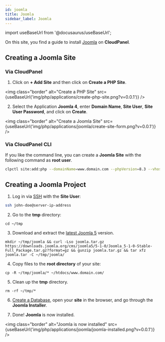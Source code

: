```yaml
---
id: joomla
title: Joomla
sidebar_label: Joomla
---
```


import useBaseUrl from '@docusaurus/useBaseUrl';

On this site, you find a guide to install [Joomla](https://www.joomla.org/) on **CloudPanel**.

## Creating a Joomla Site

### Via CloudPanel

1. Click on **+ Add Site** and then click on **Create a PHP Site**.

<img class="border" alt="Create a PHP Site" src={useBaseUrl('img/php/applications/create-php-site.png?v=0.0.1')} />

2. Select the Application **Joomla 4**, enter **Domain Name**, **Site User**, **Site User Password**, and click on **Create**.

<img class="border" alt="Create a Joomla Site" src={useBaseUrl('img/php/applications/joomla/create-site-form.png?v=0.0.1')} />

### Via CloudPanel CLI

If you like the command line, you can create a **Joomla Site** with the following command as **root user**.

```bash
clpctl site:add:php --domainName=www.domain.com --phpVersion=8.3 --vhostTemplate='Joomla 5' --siteUser='john-doe' --siteUserPassword='!secretPassword!'
```

## Creating a Joomla Project

1. Log in via [SSH](../../../frontend-area/ssh-ftp/#ssh-login) with the **Site User**:

```bash
ssh john-doe@server-ip-address
```

2. Go to the **tmp** directory:

```
cd ~/tmp
```

3. Download and extract the [latest Joomla 5](https://downloads.joomla.org/latest) version.

```
mkdir ~/tmp/joomla && curl -Lso joomla.tar.gz https://downloads.joomla.org/cms/joomla5/5-1-0/Joomla_5-1-0-Stable-Full_Package.tar.gz?format=gz && gunzip joomla.tar.gz && tar xfz joomla.tar -C ~/tmp/joomla/
```

4. Copy files to the **root directory** of your site:

```
cp -R ~/tmp/joomla/* ~/htdocs/www.domain.com/
```

5. Clean up the **tmp** directory.

```
rm -rf ~/tmp/*
```

6. [Create a Database](../../../frontend-area/databases/#adding-a-database), open your **site** in the browser, and go through the **Joomla Installer**.

7. Done! **Joomla** is now installed. 

<img class="border" alt="Joomla is now installed" src={useBaseUrl('img/php/applications/joomla/joomla-installed.png?v=0.0.1')} />